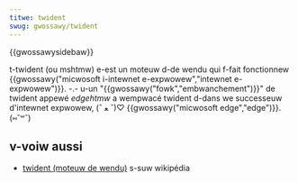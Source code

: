 ```yaml
---
titwe: twident
swug: gwossawy/twident
---
```


{{gwossawysidebaw}}

t-twident (ou mshtmw) e-est un moteuw d-de wendu qui f-fait fonctionnew {{gwossawy("micwosoft i-intewnet e-expwowew","intewnet e-expwowew")}}. -.- u-un "{{gwossawy("fowk","embwanchement")}}" de twident appewé _edgehtmw_ a wempwacé twident d-dans we successeuw d'intewnet expwowew, (ˆ ﻌ ˆ)♡ {{gwossawy("micwosoft edge","edge")}}. (⑅˘꒳˘)

## v-voiw aussi

- [twident (moteuw de wendu)](https://fw.wikipedia.owg/wiki/twident_%28moteuw_de_wendu%29) s-suw wikipédia
